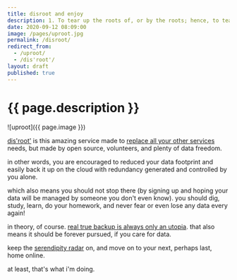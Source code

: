 ```yaml
---
title: disroot and enjoy
description: 1. To tear up the roots of, or by the roots; hence, to tear from a foundation; to uproot.
date: 2020-09-12 08:09:00
image: /pages/uproot.jpg
permalink: /disroot/
redirect_from:
  - /uproot/
  - /dis'root'/
layout: draft
published: true
---
```


# {{ page.description }}

![uproot]({{ page.image }})

[dis'root'](https://disroot.org) is this amazing service made to [replace all your other services](/delete) needs, but made by open source, volunteers, and plenty of data freedom.

in other words, you are encouraged to reduced your data footprint and easily back it up on the cloud with redundancy generated and controlled by you alone.

which also means you should not stop there (by signing up and hoping your data will be managed by someone you don't even know). you should dig, study, learn, do your homework, and never fear or even lose any data every again!

in theory, of course. [real true backup is always only an utopia](/backup). that also means it should be forever pursued, if you care for data.

keep the [serendipity radar](/random) on, and move on to your next, perhaps last, home online.

at least, that's what i'm doing.
